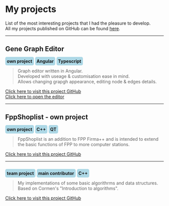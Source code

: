 # My projects

List of the most interesting projects that I had the pleasure to develop. \
All my projects published on GitHub can be found [here](https://github.com/mzsuetam).

---

## Gene Graph Editor

**<span style="background-color: lightblue; padding:5px; border-radius: 5px;">own project</span>**
**<span style="background-color: lightblue; padding:5px; border-radius: 5px;">Angular</span>**
**<span style="background-color: lightblue; padding:5px; border-radius: 5px;">Typescript</span>**

> Graph editor written in Angular.\
> Developed with useage & customisation ease in mind.\
> Allows changing grapgh appearance, editing node & edges details.

[Click here to visit this project GitHub](https://github.com/mzsuetam/Gene-Graph-Editor)\
[Click here to open the editor](https://mzsuetam.github.io/gene-graph-editor/)

---

## FppShoplist - own project

**<span style="background-color: lightblue; padding:5px; border-radius: 5px;">own project</span>**
**<span style="background-color: lightblue; padding:5px; border-radius: 5px;">C++</span>**
**<span style="background-color: lightblue; padding:5px; border-radius: 5px;">QT</span>**

> FppShoplist is an addition to FPP Firma++ and is intended to extend the basic functions of FPP to more computer stations.

[Click here to visit this project GitHub](https://github.com/mzsuetam/fppShoplist)

---

## 

**<span style="background-color: lightblue; padding:5px; border-radius: 5px;">team project</span>**
**<span style="background-color: lightblue; padding:5px; border-radius: 5px;">main contributor</span>**
**<span style="background-color: lightblue; padding:5px; border-radius: 5px;">C++</span>**

> My implementations of some basic algorithrms and data structures.
> Based on Cormen's "Introduction to algorithms".

[Click here to visit this project GitHub](https://github.com/mzsuetam/myAiSD)
